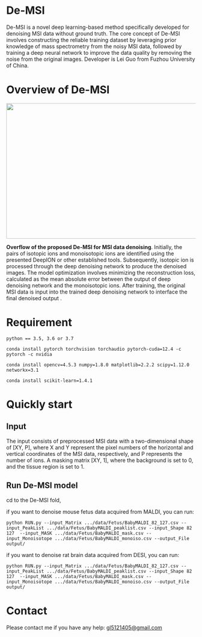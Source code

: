 # De-MSI

De-MSI is a novel deep learning-based method specifically developed for denoising MSI data without ground truth. The core concept of De-MSI involves constructing the reliable training dataset by leveraging prior knowledge of mass spectrometry from the noisy MSI data, followed by training a deep neural network to improve the data quality by removing the noise from the original images. Developer is Lei Guo from Fuzhou University of China.


# Overview of De-MSI
<div align=center>

<img src="https://github.com/user-attachments/assets/3ca0cad9-7ebc-4251-a0f0-f95b59d9ba7f" width="600" height="360" /><br/>
</div>

__Overflow of the proposed De-MSI for MSI data denoising__. Initially, the pairs of isotopic ions and monoisotopic ions are identified using the presented DeepION or other established tools. Subsequently, isotopic ion is processed through the deep denoising network to produce the denoised images. The model optimization involves minimizing the reconstruction loss, calculated as the mean absolute error between the output of deep denoising network and the monoisotopic ions. After training, the original MSI data is input into the trained deep denoising network to interface the final denoised output .


# Requirement

    python == 3.5, 3.6 or 3.7

    conda install pytorch torchvision torchaudio pytorch-cuda=12.4 -c pytorch -c nvidia
    
    conda install opencv=4.5.3 numpy=1.8.0 matplotlib=2.2.2 scipy=1.12.0 networkx=3.1

    conda install scikit-learn=1.4.1

    
# Quickly start

## Input
The input consists of preprocessed MSI data with a two-dimensional shape of [XY, P], where X and Y represent the pixel numbers of the horizontal and vertical coordinates of the MSI data, respectively, and P represents the number of ions. A masking matrix [XY, 1], where the background is set to 0, and the tissue region is set to 1.

## Run De-MSI model

cd to the De-MSI fold,

if you want to denoise mouse fetus data acquired from MALDI, you can run:

    python RUN.py --input_Matrix .../data/Fetus/BabyMALDI_82_127.csv --input_PeakList .../data/Fetus/BabyMALDI_peaklist.csv --input_Shape 82 127  --input_MASK .../data/Fetus/BabyMALDI_mask.csv --input_Monoisotope .../data/Fetus/BabyMALDI_monoiso.csv --output_File output/

if you want to denoise rat brain data acquired from DESI, you can run:

    python RUN.py --input_Matrix .../data/Fetus/BabyMALDI_82_127.csv --input_PeakList .../data/Fetus/BabyMALDI_peaklist.csv --input_Shape 82 127  --input_MASK .../data/Fetus/BabyMALDI_mask.csv --input_Monoisotope .../data/Fetus/BabyMALDI_monoiso.csv --output_File output/
    
# Contact

Please contact me if you have any help: gl5121405@gmail.com
